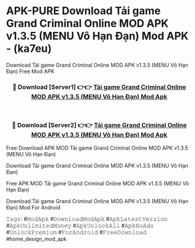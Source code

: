 # APK-PURE Download Tải game Grand Criminal Online MOD APK v1.3.5 (MENU Vô Hạn Đạn) Mod APK - (ka7eu)
Download Tải game Grand Criminal Online MOD APK v1.3.5 (MENU Vô Hạn Đạn) Free Mod APK

<div align="center">
<h3>🔴 Download [Server1] 👉👉 <a href="https://apk-comot.site?title=Tải_game_Grand_Criminal_Online_MOD_APK_v1.3.5_(MENU_Vô_Hạn_Đạn)">Tải game Grand Criminal Online MOD APK v1.3.5 (MENU Vô Hạn Đạn) Mod Apk</a></h3><br>

<h3>🔴 Download [Server2] 👉👉 <a href="https://apk-comot.site?title=Tải_game_Grand_Criminal_Online_MOD_APK_v1.3.5_(MENU_Vô_Hạn_Đạn)">Tải game Grand Criminal Online MOD APK v1.3.5 (MENU Vô Hạn Đạn) Mod Apk</a></h3>
</div>


Free Download APK MOD Tải game Grand Criminal Online MOD APK v1.3.5 (MENU Vô Hạn Đạn)

Download Tải game Grand Criminal Online MOD APK v1.3.5 (MENU Vô Hạn Đạn) 

Free APK MOD Tải game Grand Criminal Online MOD APK v1.3.5 (MENU Vô Hạn Đạn) 

Download Tải game Grand Criminal Online MOD APK v1.3.5 (MENU Vô Hạn Đạn) Mod For Android

𝚃𝚊𝚐𝚜: #𝙼𝚘𝚍𝙰𝚙𝚔 #𝙳𝚘𝚠𝚗𝚕𝚘𝚊𝚍𝙼𝚘𝚍𝙰𝚙𝚔 #𝙰𝚙𝚔𝙻𝚊𝚝𝚎𝚜𝚝𝚅𝚎𝚛𝚜𝚒𝚘𝚗 #𝙰𝚙𝚔𝚄𝚗𝚕𝚒𝚖𝚒𝚝𝚎𝚍𝙼𝚘𝚗𝚎𝚢 #𝙰𝚙𝚔𝚄𝚗𝚕𝚘𝚌𝚔𝙰𝚕𝚕 #𝙰𝚙𝚔𝙽𝚘𝙰𝚍𝚜 #𝚄𝚗𝚕𝚘𝚌𝚔𝙿𝚛𝚎𝚖𝚒𝚞𝚖 #𝙵𝚘𝚛𝙰𝚗𝚍𝚛𝚘𝚒𝚍 #𝙵𝚛𝚎𝚎𝙳𝚘𝚠𝚗𝚕𝚘𝚊𝚍 #home_design_mod_apk